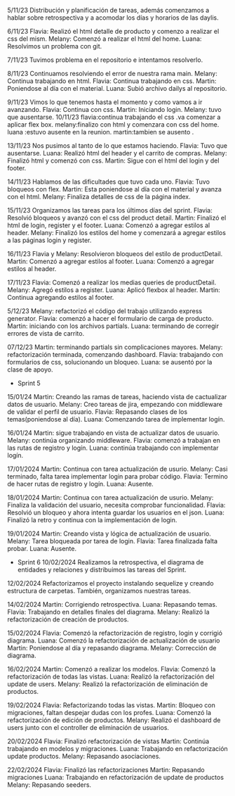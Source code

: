 5/11/23 
Distribución y planificación de tareas, además comenzamos a hablar sobre retrospectiva y a acomodar los días y horarios de las daylis.

6/11/23 
Flavia: Realizó el html detalle de producto y comenzo a realizar el css del mism.
Melany: Comenzó a realizar el html del home. 
Luana: Resolvimos un problema con git.

7/11/23
Tuvimos problema en el repositorio e intentamos resolverlo.

8/11/23 
Continuamos resolviendo el error de nuestra rama main.
Melany: Continua trabajando en html.
Flavia: Continua trabajando en css.
Martin: Poniendose al día con el material.
Luana: Subió archivo dailys al repositorio.

9/11/23
Vimos lo que tenemos hasta el momento y como vamos a ir avanzando.
Flavia: Continua con css.
Martin: Iniciando login.
Melany: tuvo que ausentarse.
10/11/23 
flavia:continua trabajando el css .va comenzar a aplicar flex box.
melany:finalizo con html y comenzara con css del home.
luana :estuvo ausente en la reunion.
martin:tambien se ausento .

13/11/23 
Nos pusimos al tanto de lo que estamos haciendo.
Flavia: Tuvo que ausentarse.
Luana: Realizó html del header y el carrito de compras.
Melany: Finalizó html y comenzó con css.
Martin: Sigue con el html del login y del footer.

14/11/23
Hablamos de las dificultades que tuvo cada uno.
Flavia: Tuvo bloqueos con flex.
Martin: Esta poniendose al día con el material y avanza con el html.
Melany: Finaliza detalles de css de la página index.

15/11/23
Organizamos las tareas para los últimos días del sprint.
Flavia: Resolvió bloqueos y avanzó con el css del product detail.
Martin: Finalizó el html de login, register y el footer.
Luana: Comenzó a agregar estilos al header.
Melany: Finalizó los estilos del home y comenzará a agregar estilos a las páginas login y register.

16/11/23
Flavia y Melany: Resolvieron bloqueos del estilo de productDetail.
Martin: Comenzó a agregar estilos al footer.
Luana: Comenzó a agregar estilos al header.

17/11/23
Flavia: Comenzó a realizar los medias queries de productDetail.
Melany: Agregó estilos a register.
Luana: Aplicó flexbox al header.
Martin: Continua agregando estilos al footer.

5/12/23
Melany: refactorizó el código del trabajo utilizando express generator.
Flavia: comenzó a hacer el formulario de carga de producto.
Martin: iniciando con los archivos partials.
Luana: terminando de corregir errores de vista de carrito.

07/12/23
Martin: terminando partials sin complicaciones mayores.
Melany: refactorización terminada, comenzando dashboard.
Flavia: trabajando con formularios de css, solucionando un bloqueo.
Luana: se ausentó por la clase de apoyo.

* Sprint 5

15/01/24
Martin: Creando las ramas de tareas, haciendo vista de cactualizar datos de usuario.
Melany: Creo tareas de jira, empezando con middleware de validar el perfil de usuario.
Flavia: Repasando clases de los temas(poniendose al día).
Luana: Comenzando tarea de implementar logín.

16/01/24
Martin: sigue trabajando en vista de actualizar datos de usuario.
Melany: continúa organizando middleware.
Flavia: comenzó a trabajan en las rutas de registro y logín.
Luana: continúa trabajando con implementar logín.

17/01/2024
Martin: Continua con tarea actualización de usurio.
Melany: Casi terminado, falta tarea implementar login para probar código.
Flavia: Termino de hacer rutas de registro y logín.
Luana: Ausente.

18/01/2024
Martin: Continua con tarea actualización de usurio.
Melany: Finaliza la validación del usuario, necesita comprobar funcionalidad.
Flavia: Resolvió un bloqueo y ahora intenta guardar los usuarios en el json.
Luana: Finalizó la retro y continua con la implementación de login.

19/01/2024
Martin: Creando vista y lógica de actualización de usuario.
Melany: Tarea bloqueada por tarea de login.
Flavia: Tarea finalizada falta probar.
Luana: Ausente.

* Sprint 6
10/02/2024
Realizamos la retrospectiva, el diagrama de entidades y relaciones y distribuimos las tareas del Sprint.

12/02/2024
Refactorizamos el proyecto instalando sequelize y creando estructura de carpetas. También, organizamos nuestras tareas.

14/02/2024
Martin: Corrigiendo retrospectiva.
Luana: Repasando temas.
Flavia: Trabajando en detalles finales del diagrama.
Melany: Realizó la refactorización de creación de productos.

15/02/2024
Flavia: Comenzó la refactorización de registro, login y corrigió diagrama.
Luana: Comenzó la refactorización de actualización de usuario
Martin: Poniendose al día y repasando diagrama.
Melany: Corrección de diagrama.

16/02/2024
Martin: Comenzó a realizar los modelos.
Flavia: Comenzó la refactorización de todas las vistas.
Luana: Realizó la refactorización del update de users.
Melany: Realizó la refactorización de eliminación de productos.

19/02/2024
Flavia: Refactorizando todas las vistas.
Martin: Bloqueo con migraciones, faltan despejar dudas con los profes.
Luana: Comenzó la refactorización de edición de productos.
Melany: Realizó el dashboard de users junto con el controller de eliminación de usuarios.

20/02/2024
Flavia: Finalizó refactorización de vistas
Martin: Continúa trabajando en modelos y migraciones.
Luana: Trabajando en refactorización update productos.
Melany: Repasando asociaciones.

22/02/2024
Flavia: Finalizó las refactorizaciones
Martin: Repasando migraciones
Luana: Trabajando en refactorización de update de productos
Melany: Repasando seeders.